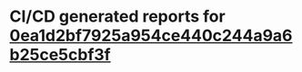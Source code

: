 # CI/CD generated reports for [0ea1d2bf7925a954ce440c244a9a6b25ce5cbf3f](https://github.com/hydephp/develop/commit/0ea1d2bf7925a954ce440c244a9a6b25ce5cbf3f)
